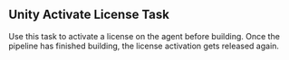 ## Unity Activate License Task

Use this task to activate a license on the agent before building. Once the pipeline has finished building, the license activation gets released again.

